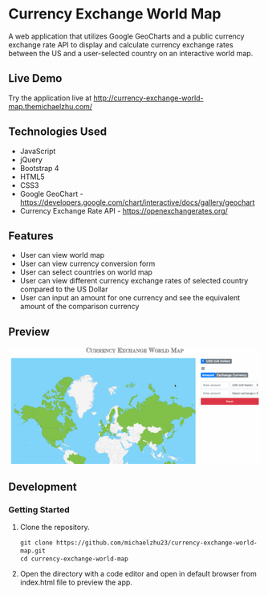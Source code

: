 # Currency Exchange World Map
A web application that utilizes Google GeoCharts and a public currency exchange rate API to display and calculate currency exchange rates between the US and a user-selected country on an interactive world map.

## Live Demo
Try the application live at http://currency-exchange-world-map.themichaelzhu.com/

## Technologies Used
- JavaScript
- jQuery
- Bootstrap 4
- HTML5
- CSS3
- Google GeoChart - https://developers.google.com/chart/interactive/docs/gallery/geochart
- Currency Exchange Rate API - https://openexchangerates.org/

## Features
- User can view world map
- User can view currency conversion form
- User can select countries on world map
- User can view different currency exchange rates of selected country compared to the US Dollar
- User can input an amount for one currency and see the equivalent amount of the comparison currency

## Preview
![](assets/images/demo.gif)

## Development
### Getting Started
1. Clone the repository.
    ```shell
    git clone https://github.com/michaelzhu23/currency-exchange-world-map.git
    cd currency-exchange-world-map
    ```
2. Open the directory with a code editor and open in default browser from index.html file to preview the app.
